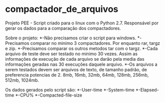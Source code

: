 # compactador_de_arquivos
Projeto PEE - Script criado para o linux com o Python 2.7. Responsável por gerar os dados para a comparação dos compactadores.

Sobre o projeto:
*-Não precisamos criar o script para windows.
*-Precisamos comparar no minimo 3 compactadores. Por enquanto rar, targz e zip.
*-Precisamos comparar os outros metodos tar com o targz.
*-Cada arquivo de teste deve ser testado no minimo 30 vezes. 
 Assim as informações de execução de cada arquivo se darão pela media das informações geradas nas 30 execuções daquele arquivo.
*-Os arquivos a serem testados devem ser arquivos de texto, de tamanho padrão, de preferencia potencias de 2.
 8mb, 16mb, 32mb, 64mb, 128mb, 256mb, 512mb, 1024mb.
 
Os dados gerados pelo script são:
*-User-time
*-System-time
*-Elapsed-time
*-CPU%
*-Compacted-file-size
